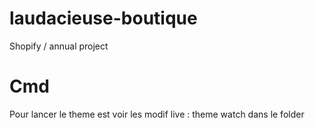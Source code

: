 # laudacieuse-boutique
Shopify / annual project

# Cmd
Pour lancer le theme est voir les modif live : theme watch dans le folder
